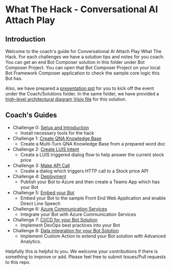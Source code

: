 
# What The Hack - Conversational AI Attach Play

## Introduction
Welcome to the coach's guide for Conversational AI Attach Play What The Hack. For each challenges we have a solution tips and notes for you coach. You can get an end Bot Composer solution in this folder under Bot Composer Project. You can open that Bot Composer Project on your local Bot Framework Composer application to check the sample core logic this Bot has.

Also, we have prepared a [presentation ppt](https://github.com/microsoft/WhatTheHack/blob/master/030-ConversationalAI/Coach/Solutions/FSIBotAttachPlayProgram.pptx?raw=true) for you to kick off the event under the Coach/Solutions folder. In the same folder, we have provided a [high-level architectural diagram Visio file](https://github.com/microsoft/WhatTheHack/blob/master/030-ConversationalAI/Coach/Solutions/ArchitecturalDiagram.vsdx?raw=true) for this solution.

## Coach's Guides
 - Challenge 0: [Setup and Introduction](./Solution-0.md)
    * Install necessary tools for the hack
 - Challenge 1: [Create QNA Knowledge Base](./Solution-1.md)
    * Create a Multi-Turn QNA Knowledge Base from a prepared word doc
 - Challenge 2: [Create LUIS Intent](./Solution-2.md)
    * Create a LUIS triggered dialog flow to help answer the current stock price
 - Challenge 3: [Make API Call](./Solution-3.md) 
    * Create a dialog which triggers HTTP call to a Stock price API
 - Challenge 4: [Deployment](./Solution-4.md) 
    * Publish your Bot to Azure and then create a Teams App which has your Bot
 - Challenge 5: [Embed your Bot](./Solution-5.md)
    * Embed your Bot to the sample Front End Web Application and enable Direct Line Speech 
 - Challenge 6: [Azure Communication Services](./Solution-6.md) 
    * Integrate your Bot with Azure Communication Services 
 - Challenge 7: [CI/CD for your Bot Solution](./Solution-7.md) 
    * Implement DevOps best practices into your Bot 
 - Challenge 8: [Data integration for your Bot Solution](./Solution-8.md) 
    * Implement Custom Action to extend your Bot solution with Advanced Analytics.


 Helpfully this is helpful to you. We welcome your contributions if there is something to improve or add. Please feel free to submit Issues/Pull requests to this repo. 
